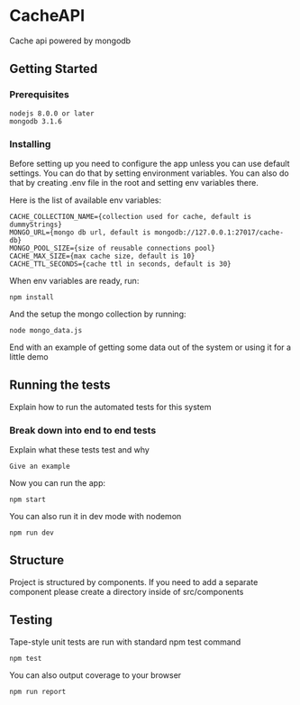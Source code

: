 # CacheAPI 

Cache api powered by mongodb

## Getting Started

### Prerequisites

```
nodejs 8.0.0 or later
mongodb 3.1.6
```

### Installing

Before setting up you need to configure the app unless
you can use default settings. You can do that by setting 
environment variables. You can also do that by creating .env
file in the root and setting env variables there.

Here is the list of available env variables:

```
CACHE_COLLECTION_NAME={collection used for cache, default is dummyStrings}
MONGO_URL={mongo db url, default is mongodb://127.0.0.1:27017/cache-db}
MONGO_POOL_SIZE={size of reusable connections pool}
CACHE_MAX_SIZE={max cache size, default is 10}
CACHE_TTL_SECONDS={cache ttl in seconds, default is 30}
```

When env variables are ready, run:

```
npm install
```

And the setup the mongo collection by running:

```
node mongo_data.js
```

End with an example of getting some data out of the system or using it for a little demo

## Running the tests

Explain how to run the automated tests for this system

### Break down into end to end tests

Explain what these tests test and why

```
Give an example
```

Now you can run the app:

```
npm start
```

You can also run it in dev mode with nodemon

```
npm run dev
```


## Structure

Project is structured by components. If you need to add a separate component please create a directory inside of src/components

## Testing

Tape-style unit tests are run with standard npm test command

```
npm test
```

You can also output coverage to your browser

```
npm run report
```